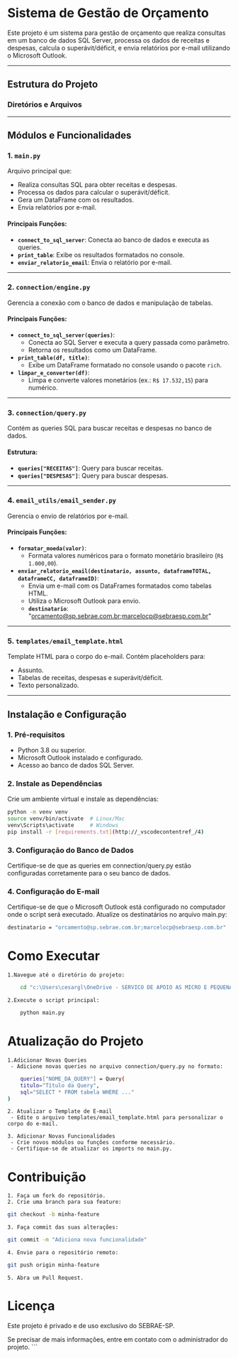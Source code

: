 # Sistema de Gestão de Orçamento

Este projeto é um sistema para gestão de orçamento que realiza consultas em um banco de dados SQL Server, processa os dados de receitas e despesas, calcula o superávit/déficit, e envia relatórios por e-mail utilizando o Microsoft Outlook.

---

## Estrutura do Projeto

### Diretórios e Arquivos

---

## Módulos e Funcionalidades

### 1. `main.py`
Arquivo principal que:
- Realiza consultas SQL para obter receitas e despesas.
- Processa os dados para calcular o superávit/déficit.
- Gera um DataFrame com os resultados.
- Envia relatórios por e-mail.

#### Principais Funções:
- **`connect_to_sql_server`**: Conecta ao banco de dados e executa as queries.
- **`print_table`**: Exibe os resultados formatados no console.
- **`enviar_relatorio_email`**: Envia o relatório por e-mail.

---

### 2. `connection/engine.py`
Gerencia a conexão com o banco de dados e manipulação de tabelas.

#### Principais Funções:
- **`connect_to_sql_server(queries)`**:
  - Conecta ao SQL Server e executa a query passada como parâmetro.
  - Retorna os resultados como um DataFrame.
- **`print_table(df, title)`**:
  - Exibe um DataFrame formatado no console usando o pacote `rich`.
- **`limpar_e_converter(df)`**:
  - Limpa e converte valores monetários (ex.: `R$ 17.532,15`) para numérico.

---

### 3. `connection/query.py`
Contém as queries SQL para buscar receitas e despesas no banco de dados.

#### Estrutura:
- **`queries["RECEITAS"]`**: Query para buscar receitas.
- **`queries["DESPESAS"]`**: Query para buscar despesas.

---

### 4. `email_utils/email_sender.py`
Gerencia o envio de relatórios por e-mail.

#### Principais Funções:
- **`formatar_moeda(valor)`**:
  - Formata valores numéricos para o formato monetário brasileiro (`R$ 1.000,00`).
- **`enviar_relatorio_email(destinatario, assunto, dataframeTOTAL, dataframeCC, dataframeID)`**:
  - Envia um e-mail com os DataFrames formatados como tabelas HTML.
  - Utiliza o Microsoft Outlook para envio.
  - **`destinatario`**: "orcamento@sp.sebrae.com.br;marcelocp@sebraesp.com.br"

---

### 5. `templates/email_template.html`
Template HTML para o corpo do e-mail. Contém placeholders para:
- Assunto.
- Tabelas de receitas, despesas e superávit/déficit.
- Texto personalizado.

---

## Instalação e Configuração

### 1. Pré-requisitos
- Python 3.8 ou superior.
- Microsoft Outlook instalado e configurado.
- Acesso ao banco de dados SQL Server.

### 2. Instale as Dependências
Crie um ambiente virtual e instale as dependências:
```bash
python -m venv venv
source venv/bin/activate  # Linux/Mac
venv\Scripts\activate     # Windows
pip install -r [requirements.txt](http://_vscodecontentref_/4)
```

### 3. Configuração do Banco de Dados
Certifique-se de que as queries em connection/query.py estão configuradas corretamente para o seu banco de dados.
### 4. Configuração do E-mail
Certifique-se de que o Microsoft Outlook está configurado no computador onde o script será executado.
Atualize os destinatários no arquivo main.py:
```bash
destinatario = "orcamento@sp.sebrae.com.br;marcelocp@sebraesp.com.br"
```
# Como Executar
    1.Navegue até o diretório do projeto:
```bash
    cd "c:\Users\cesargl\OneDrive - SERVICO DE APOIO AS MICRO E PEQUENAS EMPRESAS DE SAO PAULO - SEBRAE\Área de Trabalho\Orcamento"
``` 
    2.Execute o script principal:
```bash
    python main.py
```
# Atualização do Projeto
    1.Adicionar Novas Queries
     - Adicione novas queries no arquivo connection/query.py no formato:
```bash
    queries["NOME_DA_QUERY"] = Query(
    titulo="Título da Query",
    sql="SELECT * FROM tabela WHERE ..."
)
```
    2. Atualizar o Template de E-mail
     - Edite o arquivo templates/email_template.html para personalizar o corpo do e-mail.

    3. Adicionar Novas Funcionalidades
     - Crie novos módulos ou funções conforme necessário.
     - Certifique-se de atualizar os imports no main.py.

# Contribuição
    1. Faça um fork do repositório.
    2. Crie uma branch para sua feature:
```bash
git checkout -b minha-feature
```
    3. Faça commit das suas alterações:
```bash
git commit -m "Adiciona nova funcionalidade"
```
    4. Envie para o repositório remoto:
```bash
git push origin minha-feature
```
    5. Abra um Pull Request.
    
# Licença
Este projeto é privado e de uso exclusivo do SEBRAE-SP.

Se precisar de mais informações, entre em contato com o administrador do projeto. ```





